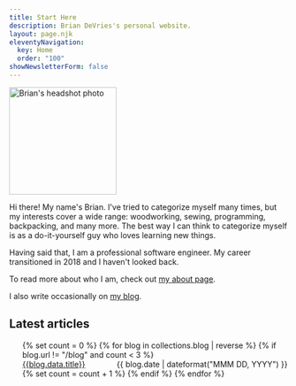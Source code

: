 ```yaml
---
title: Start Here
description: Brian DeVries's personal website.
layout: page.njk
eleventyNavigation:
  key: Home
  order: "100"
showNewsletterForm: false
---
```


<img class="profile-pic bounce-in"
  alt="Brian's headshot photo"
  title="That's me!"
  src="/images/BrianProfilePic.jpg"
  height="194"
  width="194" />

Hi there! My name's Brian. I've tried to categorize myself many times, but my interests cover a wide range: woodworking, sewing, programming, backpacking, and many more. The best way I can think to categorize myself is as a do-it-yourself guy who loves learning new things.

Having said that, I am a professional software engineer. My career transitioned in 2018 and I haven't looked back.

To read more about who I am, check out [my about page](/about/).

I also write occasionally on [my blog](/blog/).

## Latest articles

<ol class="posts">
{% set count = 0 %}
{% for blog in collections.blog | reverse %}
{% if blog.url != "/blog" and count < 3 %}
<li style="display: flex; justify-content: space-between;" class="post">
<div><a class="post-link" href="{{blog.url}}">{{blog.data.title}}</a></div>
<div style="float: right;" class="date">{{ blog.date | dateformat("MMM DD, YYYY") }}</div>
</li>
{% set count = count + 1 %}
{% endif %}
{% endfor %}
</ol>
